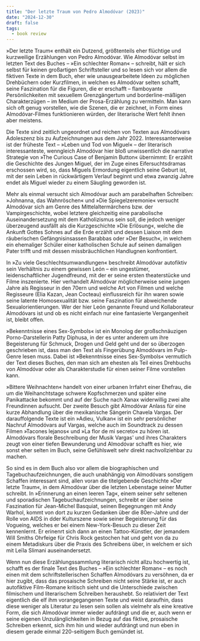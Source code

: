 ```yaml
---
title: "Der letzte Traum von Pedro Almodóvar (2023)"
date: "2024-12-30"
draft: false
tags:
  - book review
---
```


»Der letzte Traum« enthält ein Dutzend, größtenteils eher flüchtige und kurzweilige Erzählungen von Pedro Almodóvar. Wie Almodóvar selbst im letzten Text des Buches – »Ein schlechter Roman« – schreibt, hält er sich selbst für keinen großartigen Schriftsteller und so lesen sich vor allem die fiktiven Texte in dem Buch, eher wie unausgearbeitete Ideen zu möglichen Drehbüchern oder Kurzfilmen, in welchen es Almodóvar selten schafft, seine Faszination für die Figuren, die er erschafft – flamboyante Persönlichkeiten mit sexuellem Grenzgängertum und borderline-mäßigen Charakterzügen – im Medium der Prosa-Erzählung zu vermitteln. Man kann sich oft genug vorstellen, wie die Szenen, die er zeichnet, in Form eines Almodóvar-Filmes funktionieren würden, der literarische Wert fehlt ihnen aber meistens.

Die Texte sind zeitlich ungeordnet und reichen von Texten aus Almodóvars Adoleszenz bis zu Aufzeichnungen aus dem Jahr 2022.
Interessanterweise ist der früheste Text – »Leben und Tod von Miguel« – der literarisch interessanteste, wenngleich Almodóvar hier bloß unwissentlich die narrative Strategie von »The Curious Case of Benjamin Button« übernimmt: Er erzählt die Geschichte des Jungen Miguel, der im Zuge eines Eifersuchtsdramas erschossen wird, so, dass Miguels Ermordung eigentlich seine Geburt ist, mit der sein Leben in rückwärtigem Verlauf beginnt und etwa zwanzig Jahre endet als Miguel wieder zu einem Säugling geworden ist.

Mehr als einmal versucht sich Almodóvar auch am parabelhaften Schreiben: »Johnanna, das Wahnröschen« und »Die Spiegelzeremonie« versucht Almodóvar sich am Genre des Mittelaltermärchens bzw. der Vampirgeschichte, wobei letztere gleichzeitig eine parabolische Auseinandersetzung mit dem Katholizismus sein soll, die jedoch weniger überzeugend ausfällt als die Kurzgeschichte »Die Erlösung«, welche die Ankunft Gottes Sohnes auf die Erde erzählt und dessen Liaison mit dem räuberischen Gefängnisinsassen Barabbas oder »Der Besuch«, in welchem ein ehemaliger Schüler einer katholischen Schule auf seinen damaligen Pater trifft und mit dessen missbräuchlichen Handlugnen konfrontiert.

In »Zu viele Geschlechtsumwandlungen« beschreibt Almodóvar autofiktiv sein Verhältnis zu einem gewissen León – ein ungestümer, leidenschaftlicher Jugendfreund, mit der er seine ersten theaterstücke und Filme inszenierte. Hier verhandelt Almodóvar möglicherweise seine jungen Jahre als Regisseur in den 70ern und welche Art von Filmen und welche Regisseure (Elia Kazan, Jean Cocteau) einflussreich für ihn waren sowie seine latente Homosexualität bzw. seine Faszination für abweichende Sexualorientierungen. Wer der hier León genannte Freund und Kollaborateur Almodóvars ist und ob es nicht einfach nur eine fantasierte Vergangenheit ist, bleibt offen.

»Bekenntnisse eines Sex-Symbols« ist ein Monolog der großschnäuzigen Porno-Darstellerin Patty Diphusa, in der es unter anderem um ihre Begeisterung für Schmuck, Drogen und Geld geht und der so überzogen geschrieben ist, dass man den Text als Fingerübung Almodóvars im Pulp-Genre lesen muss. Dabei ist »Bekenntnisse eines Sex-Symbols« vermutlich der Text dieses Buches, den man sich am ehesten als Teil eines Drehbuchs von Almodóvar oder als Charakterstudie für einen seiner Filme vorstellen kann.

»Bittere Weihnachten« handelt von einer urbanen Irrfahrt einer Ehefrau, die um die Weihanchtstage schwere Kopfschmerzen und später eine Panikattacke bekommt und auf der Suche nach Xanax widerwillig zwei alte Freundinnen aufsucht. Der zweite Besuch gibt Almodóvar Anlass für eine kurze Abhandlung über die mexikanische Sängerin Chavela Vargas. Der darauffolgende Texte ist ein »Adieu, Vulkan« ist ein sehr persönlicher Nachruf Almodóvars auf Vargas, welche auch im Soundtrack zu dessen Filmen »Tacones lejanos« und »La flor de mi secreto« zu hören ist. Almodóvars florale Beschreibung der Musik Vargas' und ihres Charakters zeugt von einer tiefen Bewunderung und Almodóvar schafft es hier, wie sonst eher selten im Buch, seine Gefühlswelt sehr direkt nachvollziehbar zu machen.

So sind es in dem Buch also vor allem die biographischen und Tagebuchaufzeichnungen, die auch unabhängig von Almodóvars sonstigem Schaffen interessant sind, allen voran die titelgebende Geschichte »Der letzte Traum«, in dem Almodóvar über die letzten Lebenstage seiner Mutter schreibt. In »Erinnerung an einen leeren Tag«, einem seiner sehr seltenen und sporadischen Tagebuchaufzeichnungen, schreibt er über seine Faszination für Jean-Michel Basquiat, seinen Begegnungen mit Andy Warhol, kommt von dort zu kurzen Gedanken über die 80er-Jahre und der Rolle von AIDS in dder Kulturszene sowie seiner Begeisterung für das Vogueing, welches er bei einem New-York-Besuch zu dieser Zeit kennenlernt. Er erinenrt sich dann an einen Tattoo-Künstler, der jemandem Will Smiths Ohrfeige für Chris Rock gestochen hat und geht von da zu einem Metadiskurs über die Praxis des Schreibens über, in welchem er sich mit Leïla Slimani auseinandersetzt.

Wenn nun diese Erzählungssammlung literarisch nicht allzu hochwertig ist, schafft es der finale Text des Buches – »Ein schlechter Roman« – es noch einen mit dem schriftstellerischen Schaffen Almodóvars zu versöhnen, da er hier zugibt, dass das prosaische Schreiben nicht seine Stärke ist, er auch autofiktive Film-Romane kritisch sieht und die Unterschiede zwischen filmischem und literarischem Schreiben heraushebt. So relativiert der Text eigentlich die elf ihm vorangegangenen Texte und weist daraufhin, dass diese weniger als Literatur zu lesen sein sollen als vielmehr als eine kreative Form, die sich Almodóvar immer wieder aufdrängt und die er, auch wenn er seine eigenen Unzulänglichkeiten in Bezug auf das fiktive, prosaische Schreiben erkennt, sich ihm hin und wieder aufdrängt und nun eben in diesem gerade einmal 220-seitigem Buch gemündet ist.
